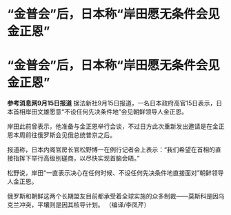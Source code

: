 # “金普会”后，日本称“岸田愿无条件会见金正恩”

# “金普会”后，日本称“岸田愿无条件会见金正恩”

**参考消息网9月15日报道** 据法新社9月15日报道，一名日本政府高官15日表示，日本首相岸田文雄愿意“不设任何先决条件地”会见朝鲜领导人金正恩。

岸田此前曾表示，他准备与金正恩举行会谈，不过日方此次重新发出邀请是在金正恩本周前往俄罗斯会见俄总统普京之后。

报道称，日本内阁官房长官松野博一在例行记者会上表示：“我们希望在首相的直接指挥下举行高级别磋商，以尽快实现首脑会晤。”

松野说，岸田“一直表示决心在任何时候、不设任何先决条件地直接面对”朝鲜领导人金正恩。

俄罗斯和朝鲜这两个长期盟友目前都承受着全球实施的众多制裁——莫斯科是因乌克兰冲突，平壤则是因其核导计划。 （编译/李凤芹）

